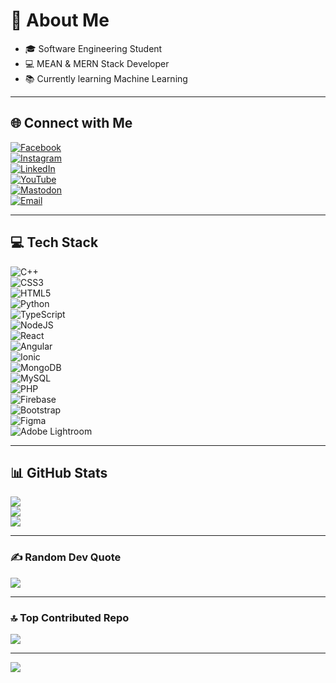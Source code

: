 # 💫 About Me
- 🎓 Software Engineering Student  
- 💻 MEAN & MERN Stack Developer  
- 📚 Currently learning Machine Learning  

---

## 🌐 Connect with Me
[![Facebook](https://img.shields.io/badge/Facebook-%231877F2.svg?style=for-the-badge&logo=Facebook&logoColor=white)](https://facebook.com/abdul.rehman)  
[![Instagram](https://img.shields.io/badge/Instagram-%23E4405F.svg?style=for-the-badge&logo=Instagram&logoColor=white)](https://instagram.com/abdul_.rehmaaan)  
[![LinkedIn](https://img.shields.io/badge/LinkedIn-%230077B5.svg?style=for-the-badge&logo=linkedin&logoColor=white)](https://linkedin.com/in/abdul-rehman)  
[![YouTube](https://img.shields.io/badge/YouTube-%23FF0000.svg?style=for-the-badge&logo=YouTube&logoColor=white)](https://youtube.com/@codingwithai1)  
[![Mastodon](https://img.shields.io/badge/Mastodon-%232B90D9.svg?style=for-the-badge&logo=mastodon&logoColor=white)](https://mastodon.social/@AbdulRehman)  
[![Email](https://img.shields.io/badge/Email-D14836?style=for-the-badge&logo=gmail&logoColor=white)](mailto:ch.abdul.rehman.3806@gmail.com)  

---

## 💻 Tech Stack
![C++](https://img.shields.io/badge/c++-%2300599C.svg?style=for-the-badge&logo=c%2B%2B&logoColor=white)  
![CSS3](https://img.shields.io/badge/css3-%231572B6.svg?style=for-the-badge&logo=css3&logoColor=white)  
![HTML5](https://img.shields.io/badge/html5-%23E34F26.svg?style=for-the-badge&logo=html5&logoColor=white)  
![Python](https://img.shields.io/badge/python-%233776AB.svg?style=for-the-badge&logo=python&logoColor=white)  
![TypeScript](https://img.shields.io/badge/typescript-%23007ACC.svg?style=for-the-badge&logo=typescript&logoColor=white)  
![NodeJS](https://img.shields.io/badge/node.js-6DA55F?style=for-the-badge&logo=node.js&logoColor=white)  
![React](https://img.shields.io/badge/react-%2320232a.svg?style=for-the-badge&logo=react&logoColor=%2361DAFB)  
![Angular](https://img.shields.io/badge/angular-%23DD0031.svg?style=for-the-badge&logo=angular&logoColor=white)  
![Ionic](https://img.shields.io/badge/Ionic-%233880FF.svg?style=for-the-badge&logo=Ionic&logoColor=white)  
![MongoDB](https://img.shields.io/badge/MongoDB-%234ea94b.svg?style=for-the-badge&logo=mongodb&logoColor=white)  
![MySQL](https://img.shields.io/badge/mysql-%234479A1.svg?style=for-the-badge&logo=mysql&logoColor=white)  
![PHP](https://img.shields.io/badge/php-%23777BB4.svg?style=for-the-badge&logo=php&logoColor=white)  
![Firebase](https://img.shields.io/badge/firebase-%23039BE5.svg?style=for-the-badge&logo=firebase)  
![Bootstrap](https://img.shields.io/badge/bootstrap-%238511FA.svg?style=for-the-badge&logo=bootstrap&logoColor=white)  
![Figma](https://img.shields.io/badge/figma-%23F24E1E.svg?style=for-the-badge&logo=figma&logoColor=white)  
![Adobe Lightroom](https://img.shields.io/badge/Adobe%20Lightroom-31A8FF.svg?style=for-the-badge&logo=Adobe%20Lightroom&logoColor=white)  

---

## 📊 GitHub Stats
![](https://github-readme-stats.vercel.app/api?username=Alpha-maker-lab&theme=dark&hide_border=false&include_all_commits=false&count_private=false)  
![](https://github-readme-streak-stats.herokuapp.com/?user=Alpha-maker-lab&theme=dark&hide_border=false)  
![](https://github-readme-stats.vercel.app/api/top-langs/?username=Alpha-maker-lab&theme=dark&hide_border=false&include_all_commits=false&count_private=false&layout=compact)  

---

### ✍️ Random Dev Quote
![](https://quotes-github-readme.vercel.app/api?type=horizontal&theme=radical)  

---

### 🔝 Top Contributed Repo
![](https://github-contributor-stats.vercel.app/api?username=Alpha-maker-lab&limit=5&theme=dark&combine_all_yearly_contributions=true)  

---

[![](https://visitcount.itsvg.in/api?id=Alpha-maker-lab&icon=0&color=0)](https://visitcount.itsvg.in)
